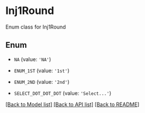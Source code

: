 # Inj1Round

Enum class for Inj1Round

## Enum

* `NA` (value: `'NA'`)

* `ENUM_1ST` (value: `'1st'`)

* `ENUM_2ND` (value: `'2nd'`)

* `SELECT_DOT_DOT_DOT` (value: `'Select...'`)

[[Back to Model list]](../README.md#documentation-for-models) [[Back to API list]](../README.md#documentation-for-api-endpoints) [[Back to README]](../README.md)


